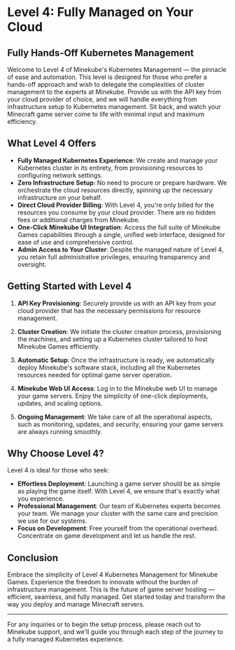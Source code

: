 # Level 4: Fully Managed on Your Cloud

## Fully Hands-Off Kubernetes Management

Welcome to Level 4 of Minekube's Kubernetes Management — the pinnacle of ease and automation. This level is designed for those who prefer a hands-off approach and wish to delegate the complexities of cluster management to the experts at Minekube. Provide us with the API key from your cloud provider of choice, and we will handle everything from infrastructure setup to Kubernetes management. Sit back, and watch your Minecraft game server come to life with minimal input and maximum efficiency.

## What Level 4 Offers

- **Fully Managed Kubernetes Experience**: We create and manage your Kubernetes cluster in its entirety, from provisioning resources to configuring network settings.
- **Zero Infrastructure Setup**: No need to procure or prepare hardware. We orchestrate the cloud resources directly, spinning up the necessary infrastructure on your behalf.
- **Direct Cloud Provider Billing**: With Level 4, you're only billed for the resources you consume by your cloud provider. There are no hidden fees or additional charges from Minekube.
- **One-Click Minekube UI Integration**: Access the full suite of Minekube Games capabilities through a single, unified web interface, designed for ease of use and comprehensive control.
- **Admin Access to Your Cluster**: Despite the managed nature of Level 4, you retain full administrative privileges, ensuring transparency and oversight.

## Getting Started with Level 4

1. **API Key Provisioning**: Securely provide us with an API key from your cloud provider that has the necessary permissions for resource management.
   
2. **Cluster Creation**: We initiate the cluster creation process, provisioning the machines, and setting up a Kubernetes cluster tailored to host Minekube Games efficiently.

3. **Automatic Setup**: Once the infrastructure is ready, we automatically deploy Minekube's software stack, including all the Kubernetes resources needed for optimal game server operation.

4. **Minekube Web UI Access**: Log in to the Minekube web UI to manage your game servers. Enjoy the simplicity of one-click deployments, updates, and scaling options.

5. **Ongoing Management**: We take care of all the operational aspects, such as monitoring, updates, and security, ensuring your game servers are always running smoothly.

## Why Choose Level 4?

Level 4 is ideal for those who seek:

- **Effortless Deployment**: Launching a game server should be as simple as playing the game itself. With Level 4, we ensure that's exactly what you experience.
- **Professional Management**: Our team of Kubernetes experts becomes your team. We manage your cluster with the same care and precision we use for our systems.
- **Focus on Development**: Free yourself from the operational overhead. Concentrate on game development and let us handle the rest.

## Conclusion

Embrace the simplicity of Level 4 Kubernetes Management for Minekube Games. Experience the freedom to innovate without the burden of infrastructure management. This is the future of game server hosting — efficient, seamless, and fully managed. Get started today and transform the way you deploy and manage Minecraft servers.

---

For any inquiries or to begin the setup process, please reach out to Minekube support, and we'll guide you through each step of the journey to a fully managed Kubernetes experience.